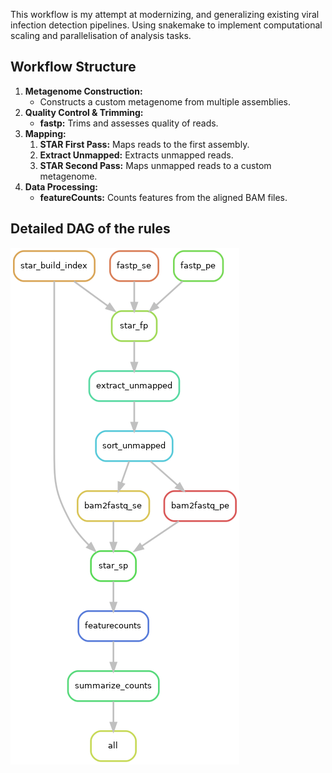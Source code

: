 This workflow is my attempt at modernizing, and generalizing existing viral infection detection pipelines. Using snakemake to implement computational scaling and parallelisation of analysis tasks.

## Workflow Structure
1. **Metagenome Construction:**
    - Constructs a custom metagenome from multiple assemblies.
2. **Quality Control & Trimming:**
    - **fastp:** Trims and assesses quality of reads.
3. **Mapping:**
	1. **STAR First Pass:** Maps reads to the first assembly.
	2. **Extract Unmapped:** Extracts unmapped reads.
	3. **STAR Second Pass:** Maps unmapped reads to a custom metagenome.
4. **Data Processing:**
    - **featureCounts:** Counts features from the aligned BAM files.

## Detailed DAG of the rules
![alt text](assets/dag.png)
